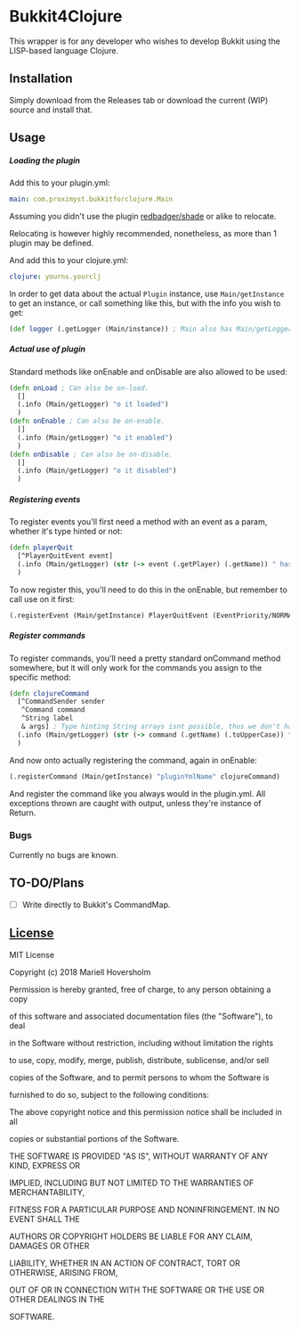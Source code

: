# Bukkit4Clojure

This wrapper is for any developer who wishes to develop Bukkit using the LISP-based language Clojure.

## Installation

Simply download from the Releases tab or download the current (WIP) source and install that.

## Usage

##### Loading the plugin
Add this to your plugin.yml:

```yaml
main: com.proximyst.bukkitforclojure.Main
```
Assuming you didn't use the plugin [redbadger/shade](https://github.com/redbadger/shade) or alike to relocate.

Relocating is however highly recommended, nonetheless, as more than 1 plugin may be defined.

And add this to your clojure.yml:

```yaml
clojure: yourns.yourclj
```

In order to get data about the actual `Plugin` instance, use `Main/getInstance` to get an instance, or call something like this, but with the info you wish to get:

```clojure
(def logger (.getLogger (Main/instance)) ; Main also has Main/getLogger defined for this.
```

##### Actual use of plugin
Standard methods like onEnable and onDisable are also allowed to be used:

```clojure
(defn onLoad ; Can also be on-load.
  []
  (.info (Main/getLogger) "o it loaded")
  )
(defn onEnable ; Can also be on-enable.
  []
  (.info (Main/getLogger) "o it enabled")
  )
(defn onDisable ; Can also be on-disable.
  []
  (.info (Main/getLogger) "o it disabled")
  )
```
##### Registering events
To register events you'll first need a method with an event as a param, whether it's type hinted or not:
```clojure
(defn playerQuit
  [^PlayerQuitEvent event]
  (.info (Main/getLogger) (str (-> event (.getPlayer) (.getName)) " has quit the server."))
  )
```

To now register this, you'll need to do this in the onEnable, but remember to call use on it first:
```clojure
(.registerEvent (Main/getInstance) PlayerQuitEvent (EventPriority/NORMAL) playerQuit))
```

##### Register commands
To register commands, you'll need a pretty standard onCommand method somewhere, but it will only work for the commands you assign to the specific method:
```clojure
(defn clojureCommand
  [^CommandSender sender
   ^Command command
   ^String label
   & args] ; Type hinting String arrays isnt possible, thus we don't have any type of it, and rather just use it like a collection within clojure.
  (.info (Main/getLogger) (str (-> command (.getName) (.toUpperCase)) " was executed!"))
  )
```
And now onto actually registering the command, again in onEnable:
```clojure
(.registerCommand (Main/getInstance) "pluginYmlName" clojureCommand)
```
And register the command like you always would in the plugin.yml.
All exceptions thrown are caught with output, unless they're instance of Return.

### Bugs

Currently no bugs are known.

## TO-DO/Plans

- [ ] Write directly to Bukkit's CommandMap.

## [License](/LICENSE)

MIT License


Copyright (c) 2018 Mariell Hoversholm


Permission is hereby granted, free of charge, to any person obtaining a copy

of this software and associated documentation files (the "Software"), to deal

in the Software without restriction, including without limitation the rights

to use, copy, modify, merge, publish, distribute, sublicense, and/or sell

copies of the Software, and to permit persons to whom the Software is

furnished to do so, subject to the following conditions:


The above copyright notice and this permission notice shall be included in all

copies or substantial portions of the Software.


THE SOFTWARE IS PROVIDED "AS IS", WITHOUT WARRANTY OF ANY KIND, EXPRESS OR

IMPLIED, INCLUDING BUT NOT LIMITED TO THE WARRANTIES OF MERCHANTABILITY,

FITNESS FOR A PARTICULAR PURPOSE AND NONINFRINGEMENT. IN NO EVENT SHALL THE

AUTHORS OR COPYRIGHT HOLDERS BE LIABLE FOR ANY CLAIM, DAMAGES OR OTHER

LIABILITY, WHETHER IN AN ACTION OF CONTRACT, TORT OR OTHERWISE, ARISING FROM,

OUT OF OR IN CONNECTION WITH THE SOFTWARE OR THE USE OR OTHER DEALINGS IN THE

SOFTWARE.